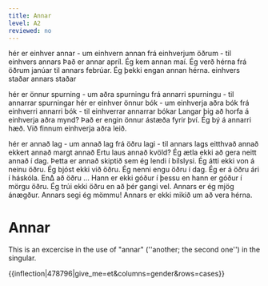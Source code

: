 ```yaml
---
title: Annar
level: A2
reviewed: no
---
```


<vocabulary>
hér er einhver annar - um einhvern annan
frá einhverjum öðrum - til einhvers annars
Það er annar apríl.
Ég kem annan maí.
Ég verð hérna frá öðrum janúar til annars febrúar.
Ég þekki engan annan hérna.
einhvers staðar annars staðar

hér er önnur spurning - um aðra spurningu
frá annarri spurningu - til annarrar spurningar
hér er einhver önnur bók - um einhverja aðra bók
frá einhverri annarri bók - til einhverrar annarrar bókar
Langar þig að horfa á einhverja aðra mynd?
Það er engin önnur ástæða fyrir því.
Ég bý á annarri hæð.
Við finnum einhverja aðra leið.

hér er annað lag - um annað lag
frá öðru lagi - til annars lags
eitthvað annað
ekkert annað
margt annað
Ertu laus annað kvöld?
Ég ætla ekki að gera neitt annað í dag.
Þetta er annað skiptið sem ég lendi í bílslysi.
Ég átti ekki von á neinu öðru.
Ég bjóst ekki við öðru.
Ég nenni engu öðru í dag.
Ég er á öðru ári í háskóla.
En∆ að öðru ...
Hann er ekki góður í þessu en hann er góður í mörgu öðru.
Ég trúi ekki öðru en að þér gangi vel.
Annars er ég mjög ánægður.
Annars segi ég mömmu!
Annars er ekki mikið um að vera hérna.
</vocabulary>

# Annar

This is an excercise in the use of "annar" (''another; the second one'') in the singular. <!--It is an [[w:indefinite pronoun|indefinite pronoun]]. -->

{{inflection|478796|give_me=et&columns=gender&rows=cases}}
